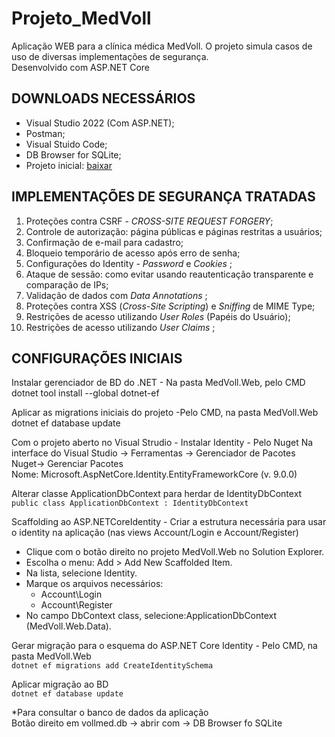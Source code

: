 # Projeto_MedVoll
Aplicação WEB para a clínica médica MedVoll. O projeto simula casos de uso de diversas implementações de segurança.  
Desenvolvido com ASP.NET Core

## DOWNLOADS NECESSÁRIOS
* Visual Studio 2022 (Com ASP.NET);
* Postman;
* Visual Stuido Code;
* DB Browser for SQLite;
* Projeto inicial: [baixar](https://github.com/alura-cursos/4320-seguranca-aspnetcore)

## IMPLEMENTAÇÕES DE SEGURANÇA TRATADAS
1. Proteções contra CSRF - _CROSS-SITE REQUEST FORGERY_;
1. Controle de autorização: página públicas e páginas restritas a usuários;
1. Confirmação de e-mail para cadastro;
1. Bloqueio temporário de acesso após erro de senha;
1. Configurações do Identity - _Password_ e _Cookies_ ;
1. Ataque de sessão: como evitar usando reautenticação transparente e comparação de IPs;
1. Validação de dados com _Data Annotations_ ;
1. Proteções contra XSS (_Cross-Site Scripting_) e _Sniffing_ de MIME Type;
1. Restrições de acesso utilizando _User Roles_ (Papéis do Usuário);
1. Restrições de acesso utilizando _User Claims_ ;

## CONFIGURAÇÕES INICIAIS
Instalar gerenciador de BD do .NET - Na pasta MedVoll.Web, pelo CMD
dotnet tool install --global dotnet-ef

Aplicar as migrations iniciais do projeto -Pelo CMD, na pasta MedVoll.Web
dotnet ef database update

Com o projeto aberto no Visual Strudio - Instalar Identity - Pelo Nuget
Na interface do Visual Studio -> Ferramentas -> Gerenciador de Pacotes Nuget-> Gerenciar Pacotes  
Nome: Microsoft.AspNetCore.Identity.EntityFrameworkCore (v. 9.0.0)

Alterar classe ApplicationDbContext para herdar de IdentityDbContext  
```public class ApplicationDbContext : IdentityDbContext```

Scaffolding ao ASP.NETCoreIdentity - Criar a estrutura necessária para usar o identity na aplicação (nas views Account/Login e Account/Register)  
* Clique com o botão direito no projeto MedVoll.Web no Solution Explorer.
* Escolha o menu: Add > Add New Scaffolded Item.
* Na lista, selecione Identity.
* Marque os arquivos necessários:
    * Account\Login
    * Account\Register
* No campo DbContext class, selecione:ApplicationDbContext (MedVoll.Web.Data).

Gerar migração para o esquema do ASP.NET Core Identity - Pelo CMD, na pasta MedVoll.Web  
```dotnet ef migrations add CreateIdentitySchema```

Aplicar migração ao BD  
```dotnet ef database update```

*Para consultar o banco de dados da aplicação  
Botão direito em vollmed.db -> abrir com -> DB Browser fo SQLite

## 
## 
## 
## 
## 
## 
## 
## 
## 

